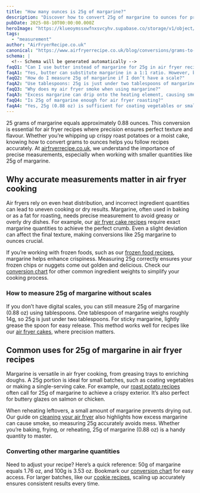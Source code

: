 ```yaml
---
title: "How many ounces is 25g of margarine?"
description: "Discover how to convert 25g of margarine to ounces for precise air fryer recipes. Get accurate measurements in seconds!"
pubDate: 2025-08-10T00:00:00.000Z
heroImage: "https://klueoymssxwfnxsvcyhv.supabase.co/storage/v1/object/public/Shmucket/how-many-ounces-is-25g-of-margarine.webp"
tags:
  - "measurement"
author: "AirFryerRecipe.co.uk"
canonical: "https://www.airfryerrecipe.co.uk/blog/conversions/grams-to-ounces/how-many-ounces-is-25g-of-margarine"
schema: |
  <!-- Schema will be generated automatically -->
faqQ1: "Can I use butter instead of margarine for 25g in air fryer recipes?"
faqA1: "Yes, butter can substitute margarine in a 1:1 ratio. However, butter has a lower water content, which may slightly affect crispiness. For best results, use unsalted butter to control seasoning."
faqQ2: "How do I measure 25g of margarine if I don’t have a scale?"
faqA2: "Use tablespoons: 25g is just under two tablespoons of margarine. Lightly grease the spoon for easy measuring. For sticky margarine, chill it briefly to firm it up."
faqQ3: "Why does my air fryer smoke when using margarine?"
faqA3: "Excess margarine can drip onto the heating element, causing smoke. Always measure accurately (like 25g) and avoid over-greasing. Clean your air fryer regularly to prevent residue buildup."
faqQ4: "Is 25g of margarine enough for air fryer roasting?"
faqA4: "Yes, 25g (0.88 oz) is sufficient for coating vegetables or small protein portions. Spread it evenly for maximum crispiness. For larger batches, scale up proportionally."
---
```

<p>25 grams of margarine equals approximately 0.88 ounces. This conversion is essential for air fryer recipes where precision ensures perfect texture and flavour. Whether you’re whipping up crispy roast potatoes or a moist cake, knowing how to convert grams to ounces helps you follow recipes accurately. At <a href=https://www.airfryerrecipe.co.uk>airfryerrecipe.co.uk</a>, we understand the importance of precise measurements, especially when working with smaller quantities like 25g of margarine.</p>  

<h2>Why accurate measurements matter in air fryer cooking</h2>  
<p>Air fryers rely on even heat distribution, and incorrect ingredient quantities can lead to uneven cooking or dry results. Margarine, often used in baking or as a fat for roasting, needs precise measurement to avoid greasy or overly dry dishes. For example, our <a href=https://www.airfryerrecipe.co.uk/recipes>air fryer cake recipes</a> require exact margarine quantities to achieve the perfect crumb. Even a slight deviation can affect the final texture, making conversions like 25g margarine to ounces crucial.</p>  

<p>If you’re working with frozen foods, such as our <a href=https://www.airfryerrecipe.co.uk/recipe-category/frozen-foods>frozen food recipes</a>, margarine helps enhance crispiness. Measuring 25g correctly ensures your frozen chips or nuggets come out golden and delicious. Check our <a href=https://www.airfryerrecipe.co.uk/air-fryer-conversion-chart>conversion chart</a> for other common ingredient weights to simplify your cooking process.</p>  

<h3>How to measure 25g of margarine without scales</h3>  
<p>If you don’t have digital scales, you can still measure 25g of margarine (0.88 oz) using tablespoons. One tablespoon of margarine weighs roughly 14g, so 25g is just under two tablespoons. For sticky margarine, lightly grease the spoon for easy release. This method works well for recipes like our <a href=https://www.airfryerrecipe.co.uk/recipe-category/cakes>air fryer cakes</a>, where precision matters.</p>  

<h2>Common uses for 25g of margarine in air fryer recipes</h2>  
<p>Margarine is versatile in air fryer cooking, from greasing trays to enriching doughs. A 25g portion is ideal for small batches, such as coating vegetables or making a single-serving cake. For example, our <a href=https://www.airfryerrecipe.co.uk/recipe-category/potatoes>roast potato recipes</a> often call for 25g of margarine to achieve a crispy exterior. It’s also perfect for buttery glazes on salmon or chicken.</p>  

<p>When reheating leftovers, a small amount of margarine prevents drying out. Our guide on <a href=https://www.airfryerrecipe.co.uk/air-fryer-cleaner>cleaning your air fryer</a> also highlights how excess margarine can cause smoke, so measuring 25g accurately avoids mess. Whether you’re baking, frying, or reheating, 25g of margarine (0.88 oz) is a handy quantity to master.</p>  

<h3>Converting other margarine quantities</h3>  
<p>Need to adjust your recipe? Here’s a quick reference: 50g of margarine equals 1.76 oz, and 100g is 3.53 oz. Bookmark our <a href=https://www.airfryerrecipe.co.uk/air-fryer-conversion-chart>conversion chart</a> for easy access. For larger batches, like our <a href=https://www.airfryerrecipe.co.uk/recipe-category/cookies>cookie recipes</a>, scaling up accurately ensures consistent results every time.</p>

